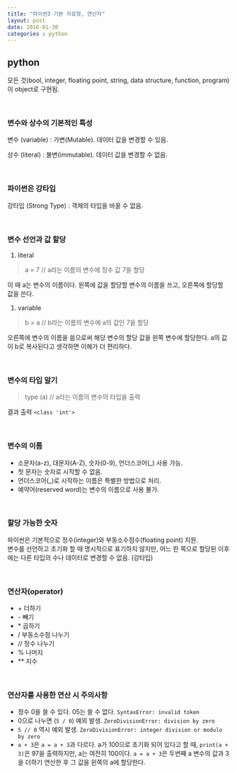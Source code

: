 ```yaml
---
title: "파이썬3 기본 자료형, 연산자"
layout: post
date: 2016-01-30
categories : python
---
```


## python

모든 것(bool, integer, floating point, string, data structure, function, program)이 object로 구현됨.

<br>

### 변수와 상수의 기본적인 특성
변수 (variable)
: 가변(Mutable). 데이터 값을 변경할 수 있음.  
  
상수 (literal)
: 불변(immutable). 데이터 값을 변경할 수 없음.
  
<br>

### 파이썬은 강타입
강타입 (Strong Type) : 객체의 타입을 바꿀 수 없음.
  
<br>  

### 변수 선언과 값 할당

1. literal  

> a = 7	// a라는 이름의 변수에 정수 값 7을 할당  

이 때 a는 변수의 이름이다. 왼쪽에 값을 할당할 변수의 이름을 쓰고, 오른쪽에 할당할 값을 쓴다.

1. variable  

> b = a	// b라는 이름의 변수에 a의 값인 7을 할당  

오른쪽에 변수의 이름을 씀으로써 해당 변수의 할당 값을 왼쪽 변수에 할당한다.
a의 값이 b로 복사된다고 생각하면 이해가 더 편리하다.
  
<br>  

### 변수의 타입 알기

> type (a)	// a라는 이름의 변수의 타입을 출력  

결과 출력
`<class 'int'>`  
  
<br>

### 변수의 이름
* 소문자(a-z), 대문자(A-Z), 숫자(0-9), 언더스코어(_) 사용 가능.  
* 첫 문자는 숫자로 시작할 수 없음.
* 언더스코어(_)로 시작하는 이름은 특별한 방법으로 처리.
* 예약어(reserved word)는 변수의 이름으로 사용 불가.

<br>

### 할당 가능한 숫자
파이썬은 기본적으로 정수(integer)와 부동소수점수(floating point) 지원.  
변수를 선언하고 초기화 할 때 명시적으로 표기하지 않지만, 어느 한 쪽으로 할당된 이후에는 다른 타입의 수나 데이터로 변경할 수 없음. (강타입)  

<br>

### 연산자(operator)
* \+ 더하기
* \- 빼기
* \* 곱하기
* / 부동소수점 나누기
* // 정수 나누기
* % 나머지
* ** 지수

<br>

### 연산자를 사용한 연산 시 주의사항
* 정수 0을 쓸 수 있다. 05는 쓸 수 없다.  `SyntaxError: invalid token`
* 0으로 나누면 (`5 / 0`) 예외 발생.  `ZeroDivisionError: division by zero` 
* `5 // 0` 역시 예외 발생. `ZeroDivisionError: integer division or modulo by zero`
* `a + 3`은 `a = a + 3`과 다르다.  a가 100으로 초기화 되어 있다고 할 때, `print(a + 3)`은 97을 출력하지만, a는 여전히 100이다.  `a = a + 3`은 두번째 a 변수의 값과 3을 더하기 연산한 후 그 값을 왼쪽의 a에 할당한다.